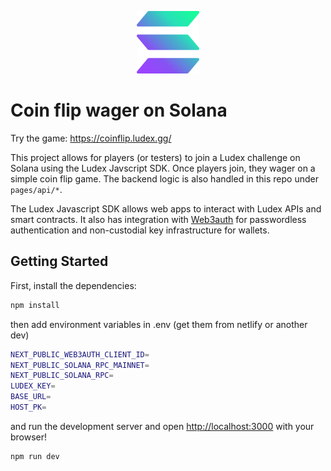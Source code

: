 <p align="center">
  <img width="100" height="100" src="/public/SOL.svg">
</p>

# Coin flip wager on Solana

Try the game: https://coinflip.ludex.gg/

This project allows for players (or testers) to join a Ludex challenge on Solana using the Ludex Javscript SDK. Once players join, they wager on a simple coin flip game. The backend logic is also handled in this repo under `pages/api/*`.

The Ludex Javascript SDK allows web apps to interact with Ludex APIs and smart contracts. It also has integration with [Web3auth](https://web3auth.io/) for passwordless authentication and non-custodial key infrastructure for wallets.

## Getting Started

First, install the dependencies:

```bash
npm install
```

then add environment variables in .env (get them from netlify or another dev)

```bash
NEXT_PUBLIC_WEB3AUTH_CLIENT_ID=
NEXT_PUBLIC_SOLANA_RPC_MAINNET=
NEXT_PUBLIC_SOLANA_RPC=
LUDEX_KEY=
BASE_URL=
HOST_PK=
```

and run the development server and open [http://localhost:3000](http://localhost:3000) with your browser!

```bash
npm run dev
```
